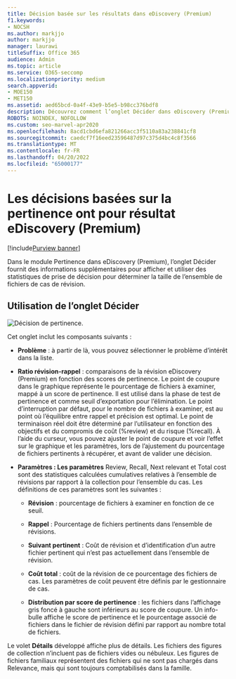 ```yaml
---
title: Décision basée sur les résultats dans eDiscovery (Premium)
f1.keywords:
- NOCSH
ms.author: markjjo
author: markjjo
manager: laurawi
titleSuffix: Office 365
audience: Admin
ms.topic: article
ms.service: O365-seccomp
ms.localizationpriority: medium
search.appverid:
- MOE150
- MET150
ms.assetid: aed65bcd-0a4f-43e9-b5e5-b98cc376bdf8
description: Découvrez comment l’onglet Décider dans eDiscovery (Premium) fournit des données qui peuvent vous aider à déterminer la taille correcte de l’ensemble de fichiers de cas de révision.
ROBOTS: NOINDEX, NOFOLLOW
ms.custom: seo-marvel-apr2020
ms.openlocfilehash: 8acd1cbd6efa821266acc3f5110a83a238841cf8
ms.sourcegitcommit: caedcf7f16eed23596487d97c375d4bc4c8f3566
ms.translationtype: MT
ms.contentlocale: fr-FR
ms.lasthandoff: 04/20/2022
ms.locfileid: "65000177"
---
```

# <a name="decisions-based-on-relevance-results-in-ediscovery-premium"></a>Les décisions basées sur la pertinence ont pour résultat eDiscovery (Premium)

[!include[Purview banner](../includes/purview-rebrand-banner.md)]
  
Dans le module Pertinence dans eDiscovery (Premium), l’onglet Décider fournit des informations supplémentaires pour afficher et utiliser des statistiques de prise de décision pour déterminer la taille de l’ensemble de fichiers de cas de révision.
  
## <a name="using-the-decide-tab"></a>Utilisation de l’onglet Décider

![Décision de pertinence.](../media/f32fed89-f3b5-404a-90c7-ea25d2eb58a9.png)
  
Cet onglet inclut les composants suivants :
  
- **Problème** : à partir de là, vous pouvez sélectionner le problème d’intérêt dans la liste.

- **Ratio révision-rappel** : comparaisons de la révision eDiscovery (Premium) en fonction des scores de pertinence. Le point de coupure dans le graphique représente le pourcentage de fichiers à examiner, mappé à un score de pertinence. Il est utilisé dans la phase de test de pertinence et comme seuil d’exportation pour l’élimination. Le point d’interruption par défaut, pour le nombre de fichiers à examiner, est au point où l’équilibre entre rappel et précision est optimal. Le point de terminaison réel doit être déterminé par l’utilisateur en fonction des objectifs et du compromis de coût (%review) et du risque (%recall). À l’aide du curseur, vous pouvez ajuster le point de coupure et voir l’effet sur le graphique et les paramètres, lors de l’ajustement du pourcentage de fichiers pertinents à récupérer, et avant de valider une décision.

- **Paramètres : Les paramètres** Review, Recall, Next relevant et Total cost sont des statistiques calculées cumulatives relatives à l’ensemble de révisions par rapport à la collection pour l’ensemble du cas. Les définitions de ces paramètres sont les suivantes :

  - **Révision** : pourcentage de fichiers à examiner en fonction de ce seuil.

  - **Rappel** : Pourcentage de fichiers pertinents dans l’ensemble de révisions.

  - **Suivant pertinent** : Coût de révision et d’identification d’un autre fichier pertinent qui n’est pas actuellement dans l’ensemble de révision.

  - **Coût total** : coût de la révision de ce pourcentage des fichiers de cas. Les paramètres de coût peuvent être définis par le gestionnaire de cas.

  - **Distribution par score de pertinence** : les fichiers dans l’affichage gris foncé à gauche sont inférieurs au score de coupure. Un info-bulle affiche le score de pertinence et le pourcentage associé de fichiers dans le fichier de révision défini par rapport au nombre total de fichiers.

Le volet **Détails** développé affiche plus de détails. Les fichiers des figures de collection n’incluent pas de fichiers vides ou nébuleux. Les figures de fichiers familiaux représentent des fichiers qui ne sont pas chargés dans Relevance, mais qui sont toujours comptabilisés dans la famille.

